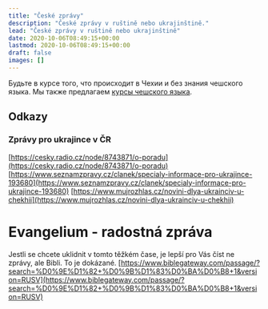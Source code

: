 ```yaml
---
title: "České zprávy"
description: "České zprávy v ruštině nebo ukrajinštině."
lead: "České zprávy v ruštině nebo ukrajinštině"
date: 2020-10-06T08:49:15+00:00
lastmod: 2020-10-06T08:49:15+00:00
draft: false
images: []
---
```

Будьте в курсе того, что происходит в Чехии и без знания чешского языка. Мы также предлагаем [курсы чешского языка](/docs/education/czech/).
## Odkazy

### Zprávy pro ukrajince v ČR

[https://cesky.radio.cz/node/8743871/o-poradu](https://cesky.radio.cz/node/8743871/o-poradu)
[https://www.seznamzpravy.cz/clanek/specialy-informace-pro-ukrajince-193680](https://www.seznamzpravy.cz/clanek/specialy-informace-pro-ukrajince-193680)
[https://www.mujrozhlas.cz/novini-dlya-ukrainciv-u-chekhii](https://www.mujrozhlas.cz/novini-dlya-ukrainciv-u-chekhii)

# Evangelium - radostná zpráva
Jestli se chcete uklidnit v tomto těžkém čase, je lepší pro Vás číst ne zprávy, ale Bibli. To je dokázané.
[https://www.biblegateway.com/passage/?search=%D0%9E%D1%82+%D0%9B%D1%83%D0%BA%D0%B8+1&version=RUSV](https://www.biblegateway.com/passage/?search=%D0%9E%D1%82+%D0%9B%D1%83%D0%BA%D0%B8+1&version=RUSV)